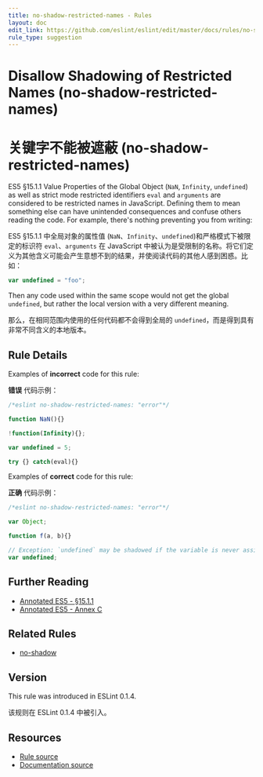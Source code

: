 ```yaml
---
title: no-shadow-restricted-names - Rules
layout: doc
edit_link: https://github.com/eslint/eslint/edit/master/docs/rules/no-shadow-restricted-names.md
rule_type: suggestion
---
```

<!-- Note: No pull requests accepted for this file. See README.md in the root directory for details. -->

# Disallow Shadowing of Restricted Names (no-shadow-restricted-names)

# 关键字不能被遮蔽 (no-shadow-restricted-names)

ES5 §15.1.1 Value Properties of the Global Object (`NaN`, `Infinity`, `undefined`) as well as strict mode restricted identifiers `eval` and `arguments` are considered to be restricted names in JavaScript. Defining them to mean something else can have unintended consequences and confuse others reading the code. For example, there's nothing preventing you from writing:

ES5 §15.1.1 中全局对象的属性值 (`NaN`、`Infinity`、`undefined`)和严格模式下被限定的标识符 `eval`、`arguments` 在 JavaScript 中被认为是受限制的名称。将它们定义为其他含义可能会产生意想不到的结果，并使阅读代码的其他人感到困惑。比如：

```js
var undefined = "foo";
```

Then any code used within the same scope would not get the global `undefined`, but rather the local version with a very different meaning.

那么，在相同范围内使用的任何代码都不会得到全局的 `undefined`，而是得到具有非常不同含义的本地版本。

## Rule Details

Examples of **incorrect** code for this rule:

**错误** 代码示例：

```js
/*eslint no-shadow-restricted-names: "error"*/

function NaN(){}

!function(Infinity){};

var undefined = 5;

try {} catch(eval){}
```

Examples of **correct** code for this rule:

**正确** 代码示例：

```js
/*eslint no-shadow-restricted-names: "error"*/

var Object;

function f(a, b){}

// Exception: `undefined` may be shadowed if the variable is never assigned a value.
var undefined;
```

## Further Reading

* [Annotated ES5 - §15.1.1](https://es5.github.io/#x15.1.1)
* [Annotated ES5 - Annex C](https://es5.github.io/#C)

## Related Rules

* [no-shadow](no-shadow)

## Version

This rule was introduced in ESLint 0.1.4.

该规则在 ESLint 0.1.4 中被引入。

## Resources

* [Rule source](https://github.com/eslint/eslint/tree/master/lib/rules/no-shadow-restricted-names.js)
* [Documentation source](https://github.com/eslint/eslint/tree/master/docs/rules/no-shadow-restricted-names.md)
